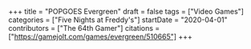 +++
title = "POPGOES Evergreen"
draft = false
tags = ["Video Games"]
categories = ["Five Nights at Freddy's"]
startDate = "2020-04-01"
contributors = ["The 64th Gamer"]
citations = ["https://gamejolt.com/games/evergreen/510665"]
+++
